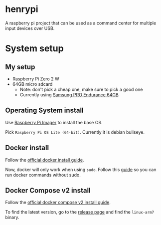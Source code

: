 # henrypi

A raspberry pi project that can be used as a command center for multiple input devices over USB.

# System setup

## My setup

- Raspberry Pi Zero 2 W
- 64GB micro sdcard
    - Note: don't pick a cheap one, make sure to pick a good one
    - Currently using [Samsung PRO Endurance 64GB](https://www.amazon.com/dp/B07B9KTLJZ)


## Operating System install

Use [Raspberry Pi Imager](https://www.raspberrypi.com/software/) to install the base OS.

Pick `Raspberry Pi OS Lite (64-bit)`. Currently it is debian bullseye.


## Docker install

Follow the [official docker install guide](https://docs.docker.com/engine/install/debian/).

Now, docker will only work when using `sudo`. Follow this [guide](https://www.digitalocean.com/community/tutorials/how-to-install-and-use-docker-on-debian-10#step-2-executing-the-docker-command-without-sudo-optional) so you can run docker commands without sudo.

## Docker Compose v2 install

Follow the [official docker compose v2 install guide](https://docs.docker.com/compose/cli-command/#install-on-linux).

To find the latest version, go to the [release page](https://github.com/docker/compose/releases) and find the `linux-arm7` binary.

